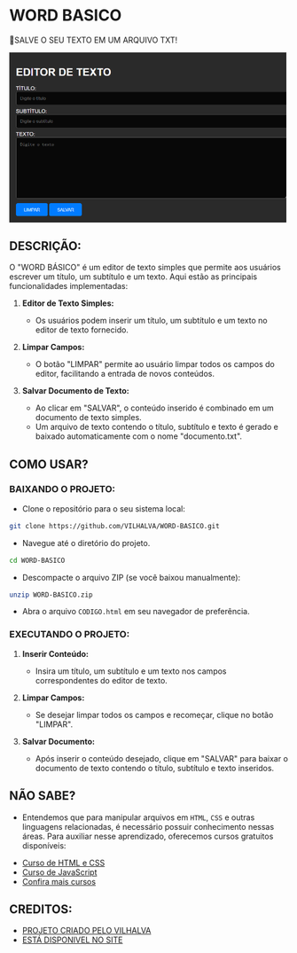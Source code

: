 # WORD BASICO
🔐SALVE O SEU TEXTO EM UM ARQUIVO TXT! 

<img src="FOTO.png" align="center" width="500"> <br>

## DESCRIÇÃO:
O "WORD BÁSICO" é um editor de texto simples que permite aos usuários escrever um título, um subtítulo e um texto. Aqui estão as principais funcionalidades implementadas:

1. **Editor de Texto Simples:**
   - Os usuários podem inserir um título, um subtítulo e um texto no editor de texto fornecido.

2. **Limpar Campos:**
   - O botão "LIMPAR" permite ao usuário limpar todos os campos do editor, facilitando a entrada de novos conteúdos.

3. **Salvar Documento de Texto:**
   - Ao clicar em "SALVAR", o conteúdo inserido é combinado em um documento de texto simples.
   - Um arquivo de texto contendo o título, subtítulo e texto é gerado e baixado automaticamente com o nome "documento.txt".

## COMO USAR?
### BAIXANDO O PROJETO:
* Clone o repositório para o seu sistema local:

```bash
git clone https://github.com/VILHALVA/WORD-BASICO.git
```

* Navegue até o diretório do projeto.

```bash
cd WORD-BASICO
```

* Descompacte o arquivo ZIP (se você baixou manualmente):

```bash
unzip WORD-BASICO.zip
```
* Abra o arquivo `CODIGO.html` em seu navegador de preferência.

### EXECUTANDO O PROJETO:
1. **Inserir Conteúdo:**
   - Insira um título, um subtítulo e um texto nos campos correspondentes do editor de texto.

2. **Limpar Campos:**
   - Se desejar limpar todos os campos e recomeçar, clique no botão "LIMPAR".

3. **Salvar Documento:**
   - Após inserir o conteúdo desejado, clique em "SALVAR" para baixar o documento de texto contendo o título, subtítulo e texto inseridos.

## NÃO SABE?
- Entendemos que para manipular arquivos em `HTML`, `CSS` e outras linguagens relacionadas, é necessário possuir conhecimento nessas áreas. Para auxiliar nesse aprendizado, oferecemos cursos gratuitos disponíveis:
* [Curso de HTML e CSS](https://github.com/VILHALVA/CURSO-DE-HTML-E-CSS)
* [Curso de JavaScript](https://github.com/VILHALVA/CURSO-DE-JAVASCRIPT)
* [Confira mais cursos](https://github.com/VILHALVA?tab=repositories&q=+topic:CURSO)

## CREDITOS:
- [PROJETO CRIADO PELO VILHALVA](https://github.com/VILHALVA)
- [ESTÁ DISPONIVEL NO SITE](https://vilhalva.github.io/STYLER/STYLER.html)


